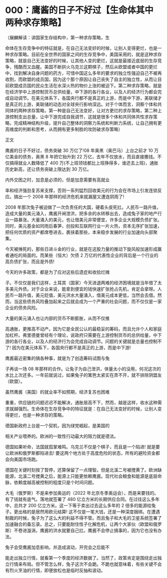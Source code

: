 # 000：鹰酱的日子不好过【生命体其中两种求存策略】

（展麟解读：讲国家生存结构中，第一种求存策略，生

命体在生存竞争中的特征就是，在自己无法变好的时候，让别人变得更烂，也是一种求存策略。目前在全世界的国家之间的生存竞争中，美国采用的，就是这种求存策略，就是自己无法变好的时候，让其他人变的更烂，这就是最接近底层的生存竞争，残酷而又血腥。美国不断拱火乌克兰这颗棋子，然后从欧盟或者中国的更烂中，找到解决自身问题的药方，可惜中国这么多年的要求的独立性强迫自己不被再收割，而欧盟的成员国，因为这个那个原因让自己丧失了自主的独立性，从而让目前欧盟成员国的民众生活在水深火热的物价上涨的被迫下。第二种求存策略，就是在经济学中上游控制货币总供给量，中下游的各行各业，以及人的经济行为都会完成自动调节。在美元体系下，各国央行都不是真正的上游，而是中下游，美联储才是真正的上游，美联储的动态对全球央行影响深远。对于个体而言，洞察个体和共同体的两种求存策略，第一种是自己无法变好，让对方更烂的求存策略，第二种上游控制支出总量，让中下游完成自我调节，这就是很多个体和共同体共性求存策略，完成精神结构升级，提升自己整体的洞察力系统和判断力系统，让自己拥有更高维度的判断和思考，从而拥有更多制胜的攻防破求存策略）

正文

鹰酱的日子不好过，债务突破 30 万亿了!08 年奥黑（奥巴马）上台之前才 10 万亿美金的债务，奥黑 8 年把它抬升到 22 万亿，去年不仅放水，而且直接撒钱。不仅搞得就业人数降低了 400 万(不上班领钱都比上班挣得多，谁还去上班)，通胀历史新高，还让债务突破上限达到 30 万亿。

内外交困之时，加息是必须的，但是加息需要有高就业

率和经济强劲复苏来支撑，否则一系列猛烈回收美元的行为会在市场上引发连锁反应。搞出一个 2008 年那样的经济危机来就漏屋又遭连阴雨了!

2008 年那次兔子被迫做了一次负责任的大国，硬着头皮死扛。人民币一路升值，造成大量的美元涌入，鹰酱开闸泄洪，把多余的水转移出去，造成兔子家的地产行业一路暴涨。大量涌入的美元，也让借美元非常便宜，许多企业大规模负债扩张。同时，美元基金如同雨后春笋，创投和互联网行业一片火热，资本无序扩张加速，把任何优质的资产都席卷进去，裹挟着那些，本来稳步发展的行业加速向头部聚集。

今天被捶死的，那些日进斗金的行业，就是在这股力量的推动下旋风般加速形成赢者通吃的局面的。而某些（恒大）欠债 2 万亿的代表性企业的背后是一个行业的高负债扩张，而且是外债!

今天的许多政策，都是为了应对这些后遗症和收拾烂摊

子。不仅仅是我们这样，土耳其（国家）今天进退两难的经济困境就是当年借了太多美元外债。对于企业来说，能拿到便宜的钱快速扩张抢占先机，肯定会拿呀。人民币一路升值，美元贬值，美元洪水大量涌入，借美元成本更低，当然会去借。然而，当这些债务风险叠加起来之后就会成为一个严重的社会问题，而不仅仅是一家企业的债务风险。

大量的美元涌入也让内部的货币不断膨胀，从而不仅推

高通胀，更推高不动产。因为它是全民公认的最稳妥的筹码，而且允许个人和家庭加杠杆。弗里德曼曾经有个理论，说政府只需要在上游控制货币的总供给量，中下游的各行各业，以及人的经济行为会完成自动调节。问题的关键就是总量也控制不了! 因为在美元体系下，各国央行都不是真正的上游，而是中下游!

鹰酱最近密集的搞各种事，就是为了创造筹码试图与兔

子再谈一场 08 年那样的合作。让兔子为自己泄洪，体量太小的没用，何况这次的水比上次还多。一年前就说过，如果兔子的篱笆太紧实在弄不开，就不排除阴盟友（欧盟）。

虽然鹰酱（美国）的就业率不如预期，经济复苏也困难

重重，供应链的问题迟迟不能解决，通胀居高不下，然而，越是这样，收水这种需求就越强烈。生命体在生存竞争中的特征就是：在自己无法变好的时候，让别人变得更烂，也是一种求存的策略。

德国新政府上台是一个契机，因为绿党崛起，是美国的

相关产业喂养的。欧洲的一致性行动最大的阻力就是德法。

德国如果听命，法国就孤掌难鸣。乌克兰不仅是个棋子，而且是一个陷进! 就是要让欧洲和俄罗斯都陷进去! 要这两个地方处于高度危险的状态，所有的避险资金都会向美国市场跑。

德国在关键时刻按了暂停，还算保留了一点理智。但是北溪二号被搅黄了。欧洲缺能源，北溪二号搅黄之后，能源上只能更依赖鹰酱。现代社会粮食和能源是底层命脉，依赖度越高被控制的程度只是个时间问题。

大毛（俄罗斯）不是来参加奥运的（2022 年北京冬季奥运会），而是来要钱的。有了钱就有底气。落地就签署了 480 亿立方米的长期供应合同。在过往这么多年中，总共才 200 亿立方米。这一下等于卖出过去这么多年的 2 倍多的能源给兔子。更出格的是居然用欧元结算! 这不仅是一笔大钱，还是一种深度捆绑。在遭遇制裁的时候，兔子为了这么大的利益不得不管。而且兔子和大毛的卫星系统签署了加速融合的备忘录。总之，只要能耐住性子化解危机，让两个大家伙（欧盟和俄罗斯）不卷进漩涡，鹰酱的洪水就要自己扛。鹰酱不会停止搞事的，因为它也没有办法。

兔子会受鹰酱加息影响，并造成波动，开完会之后能不

能走出独立行情，就看第一个季度的经济数据了。当然了，政策肯定是围绕走出独立行情来布局。但不管怎么样，兔子这次不会跪。不跪也就意味着，有些关键不会有烈火烹油的行情，即便放松也是临时反抽和波动。